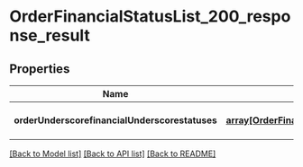# OrderFinancialStatusList_200_response_result

## Properties
Name | Type | Description | Notes
------------ | ------------- | ------------- | -------------
**orderUnderscorefinancialUnderscorestatuses** | [**array[OrderFinancialStatusList200ResponseResultOrderFinancialStatusesInner]**](OrderFinancialStatusList200ResponseResultOrderFinancialStatusesInner.md) |  | [optional] [default to null]

[[Back to Model list]](../README.md#documentation-for-models) [[Back to API list]](../README.md#documentation-for-api-endpoints) [[Back to README]](../README.md)


